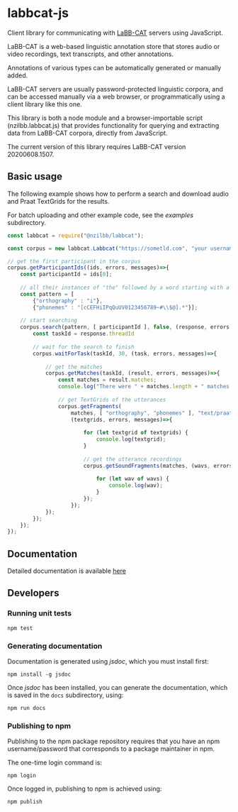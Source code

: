 # labbcat-js

Client library for communicating with [LaBB-CAT](https://labbcat.canterbury.ac.nz/)
servers using JavaScript.

LaBB-CAT is a web-based linguistic annotation store that stores audio or video
recordings, text transcripts, and other annotations.

Annotations of various types can be automatically generated or manually added.

LaBB-CAT servers are usually password-protected linguistic corpora, and can be
accessed manually via a web browser, or programmatically using a client library like
this one.

This library is both a node module and a browser-importable script (nzilbb.labbcat.js) that
provides functionality for querying and extracting data from LaBB-CAT corpora, directly
from JavaScript.

The current version of this library requires LaBB-CAT version 20200608.1507.

## Basic usage

The following example shows how to perform a search and download audio and Praat TextGrids
for the results.

For batch uploading and other example code, see the *examples* subdirectory.

```javascript
const labbcat = require("@nzilbb/labbcat");

const corpus = new labbcat.Labbcat("https://sometld.com", "your username", "your password");

// get the first participant in the corpus
corpus.getParticipantIds((ids, errors, messages)=>{
    const participantId = ids[0];
    
    // all their instances of "the" followed by a word starting with a vowel
    const pattern = [
        {"orthography" : "i"},
        {"phonemes" : "[cCEFHiIPqQuUV0123456789~#\\$@].*"}];
    
    // start searching
    corpus.search(pattern, [ participantId ], false, (response, errors, messages)=>{
        const taskId = response.threadId
                
        // wait for the search to finish
        corpus.waitForTask(taskId, 30, (task, errors, messages)=>{
            
            // get the matches
            corpus.getMatches(taskId, (result, errors, messages)=>{
                const matches = result.matches;
                console.log("There were " + matches.length + " matches for " + participantId);
                
                // get TextGrids of the utterances
                corpus.getFragments(
                    matches, [ "orthography", "phonemes" ], "text/praat-textgrid",
                    (textgrids, errors, messages)=>{
                        
                        for (let textgrid of textgrids) {
                            console.log(textgrid);
                        }
                        
                        // get the utterance recordings
                        corpus.getSoundFragments(matches, (wavs, errors, messages)=>{
                            
                            for (let wav of wavs) {
                                console.log(wav);
                            }
                        });
                    });
            });
        });
    });
});
```

## Documentation

Detailed documentation is available [here](https://nzilbb.github.io/labbcat-js/)

## Developers

### Running unit tests

```
npm test
```

### Generating documentation

Documentation is generated using *jsdoc*, which you must install first:

```
npm install -g jsdoc
```

Once *jsdoc* has been installed, you can generate the documentation, which is saved in the
`docs` subdirectory, using:

```
npm run docs
```

### Publishing to npm

Publishing to the npm package repository requires that you have an npm username/password
that corresponds to a package maintainer in npm.

The one-time login command is:

```
npm login
```

Once logged in, publishing to npm is achieved using:

```
npm publish
```
